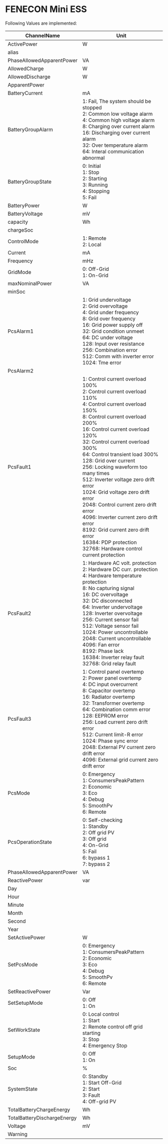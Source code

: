 # FENECON Mini ESS


Following Values are implemented:

|ChannelName|Unit|
|---|---|
|ActivePower|W|
|alias||
|PhaseAllowedApparentPower|VA|
|AllowedCharge|W|
|AllowedDischarge|W|
|ApparentPower||
|BatteryCurrent|mA|
|BatteryGroupAlarm|1: Fail, The system should be stopped<br/>2: Common low voltage alarm<br/>4: Common high voltage alarm<br/>8: Charging over current alarm<br/>16: Discharging over current alarm<br/>32: Over temperature alarm<br/>64: Interal communication abnormal<br/>|
|BatteryGroupState|0: Initial<br/>1: Stop<br/>2: Starting<br/>3: Running<br/>4: Stopping<br/>5: Fail<br/>|
|BatteryPower|W|
|BatteryVoltage|mV|
|capacity|Wh|
|chargeSoc||
|ControlMode|1: Remote<br/>2: Local<br/>|
|Current|mA|
|Frequency|mHz|
|GridMode|0: Off-Grid<br/>1: On-Grid<br/>|
|maxNominalPower|VA|
|minSoc||
|PcsAlarm1|1: Grid undervoltage<br/>2: Grid overvoltage<br/>4: Grid under frequency<br/>8: Grid over frequency<br/>16: Grid power supply off<br/>32: Grid condition unmeet<br/>64: DC under voltage<br/>128: Input over resistance<br/>256: Combination error<br/>512: Comm with inverter error<br/>1024: Tme error<br/>|
|PcsAlarm2||
|PcsFault1|1: Control current overload 100%<br/>2: Control current overload 110%<br/>4: Control current overload 150%<br/>8: Control current overload 200%<br/>16: Control current overload 120%<br/>32: Control current overload 300%<br/>64: Control transient load 300%<br/>128: Grid over current<br/>256: Locking waveform too many times<br/>512: Inverter voltage zero drift error<br/>1024: Grid voltage zero drift error<br/>2048: Control current zero drift error<br/>4096: Inverter current zero drift error<br/>8192: Grid current zero drift error<br/>16384: PDP protection<br/>32768: Hardware control current protection<br/>|
|PcsFault2|1: Hardware AC volt. protection<br/>2: Hardware DC curr. protection<br/>4: Hardware temperature protection<br/>8: No capturing signal<br/>16: DC overvoltage<br/>32: DC disconnected<br/>64: Inverter undervoltage<br/>128: Inverter overvoltage<br/>256: Current sensor fail<br/>512: Voltage sensor fail<br/>1024: Power uncontrollable<br/>2048: Current uncontrollable<br/>4096: Fan error<br/>8192: Phase lack<br/>16384: Inverter relay fault<br/>32768: Grid relay fault<br/>|
|PcsFault3|1: Control panel overtemp<br/>2: Power panel overtemp<br/>4: DC input overcurrent<br/>8: Capacitor overtemp<br/>16: Radiator overtemp<br/>32: Transformer overtemp<br/>64: Combination comm error<br/>128: EEPROM error<br/>256: Load current zero drift error<br/>512: Current limit-R error<br/>1024: Phase sync error<br/>2048: External PV current zero drift error<br/>4096: External grid current zero drift error<br/>|
|PcsMode|0: Emergency<br/>1: ConsumersPeakPattern<br/>2: Economic<br/>3: Eco<br/>4: Debug<br/>5: SmoothPv<br/>6: Remote<br/>|
|PcsOperationState|0: Self-checking<br/>1: Standby<br/>2: Off grid PV<br/>3: Off grid<br/>4: On-Grid<br/>5: Fail<br/>6: bypass 1<br/>7: bypass 2<br/>|
|PhaseAllowedApparentPower|VA|
|ReactivePower|var|
|Day||
|Hour||
|Minute||
|Month||
|Second||
|Year||
|SetActivePower|W|
|SetPcsMode|0: Emergency<br/>1: ConsumersPeakPattern<br/>2: Economic<br/>3: Eco<br/>4: Debug<br/>5: SmoothPv<br/>6: Remote<br/>|
|SetReactivePower|Var|
|SetSetupMode|0: Off<br/>1: On<br/>|
|SetWorkState|0: Local control<br/>1: Start<br/>2: Remote control off grid starting<br/>3: Stop<br/>4: Emergency Stop<br/>|
|SetupMode|0: Off<br/>1: On<br/>|
|Soc|%|
|SystemState|0: Standby<br/>1: Start Off-Grid<br/>2: Start<br/>3: Fault<br/>4: Off-grid PV<br/>|
|TotalBatteryChargeEnergy|Wh|
|TotalBatteryDischargeEnergy|Wh|
|Voltage|mV|
|Warning||
